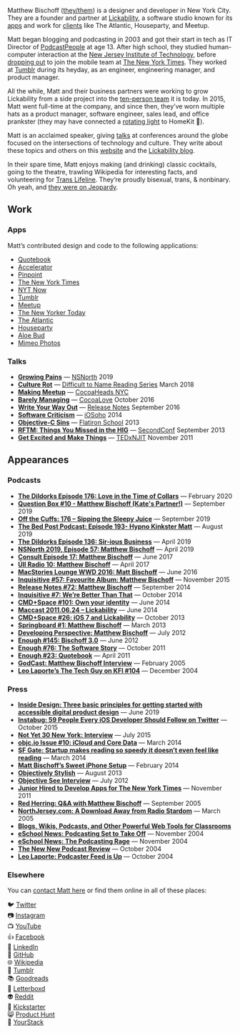 Matthew Bischoff ([they/them](https://pronoun.is/they)) is a designer and developer in New York City. They are a founder and partner at [Lickability](https://lickability.com), a software studio known for its [apps](https://lickability.com/products) and work for [clients](https://lickability.com/clients) like The Atlantic, Houseparty, and Meetup.

Matt began blogging and podcasting in 2003 and got their start in tech as IT Director of [PodcastPeople](https://www.podcastpeople.com/) at age 13. After high school, they studied human-computer interaction at the [New Jersey Institute of Technology](https://www.njit.edu/), before [dropping out](https://matthewbischoff.com/don-t-go-to-college/) to join the mobile team at [The New York Times](https://www.nytimes.com/). They worked at [Tumblr](https://www.tumblr.com/) during its heyday, as an engineer, engineering manager, and product manager.

All the while, Matt and their business partners were working to grow Lickability from a side project into the [ten-person team](https://lickability.com/about) it is today. In 2015, Matt went full-time at the company, and since then, they’ve worn multiple hats as a product manager, software engineer, sales lead, and office prankster (they may have connected a [rotating light](https://www.instagram.com/p/BfouMHbFutA/?igshid=i0757y9umgi8) to HomeKit 🚨).

Matt is an acclaimed speaker, giving [talks](https://matthewbischoff.com/category/talks/) at conferences around the globe focused on the intersections of technology and culture. They write about these topics and others on this [website](https://matthewbischoff.com) and the [Lickability blog](https://lickability.com/blog/).

In their spare time, Matt enjoys making (and drinking) classic cocktails, going to the theatre, trawling Wikipedia for interesting facts, and volunteering for [Trans Lifeline](https://www.translifeline.org/). They’re proudly bisexual, trans, & nonbinary. Oh yeah, and [they were on Jeopardy](https://www.j-archive.com/showgame.php?game_id=3342).

## Work

### Apps

Matt’s contributed design and code to the following applications:

* [Quotebook](http://quotebookapp.com)
* [Accelerator](http://acceleratorapp.com)
* [Pinpoint](https://lickability.com/pinpoint)
* [The New York Times](https://apps.apple.com/us/app/the-new-york-times/id284862083)
* [NYT Now](https://www.niemanlab.org/2014/04/nyt-now-out-today-mixes-lots-of-good-mobile-centric-ideas-with-moments-of-caution/)
* [Tumblr](https://apps.apple.com/us/app/tumblr/id305343404)
* [Meetup](https://www.meetup.com/apps/)
* [The New Yorker Today](https://www.newyorker.com/today)
* [The Atlantic](https://apps.apple.com/us/app/the-atlantic-magazine/id397599894)
* [Houseparty](https://houseparty.com)
* [Aloe Bud](https://aloebud.com/)
* [Mimeo Photos](https://mimeophotos.com)

### Talks

* **[Growing Pains](https://matthewbischoff.com/nsnorth/)** — [NSNorth](https://nsnorth.ca) 2019
* **[Culture Rot](https://matthewbischoff.com/culture-rot/)** — [Difficult to Name Reading Series](http://www.ryansartor.com) March 2018
* **[Making Meetup](https://speakerdeck.com/matthewbischoff/making-meetup-6-dot-0)** — [CocoaHeads NYC](http://www.cocoaheadsnyc.org)
* **[Barely Managing](https://matthewbischoff.com/barely-managing/)** — [CocoaLove](https://cocoalove.org) October 2016
* **[Write Your Way Out](https://matthewbischoff.com/write-your-way-out/)** — [Release Notes](https://2016.releasenotes.tv) September 2016
* **[Software Criticism](https://speakerdeck.com/matthewbischoff/software-criticism)** — [iOSoho](http://www.meetup.com/iOSoho/events/145810582/) 2014
* **[Objective-C Sins](https://speakerdeck.com/matthewbischoff/objective-c-sins)** — [Flatiron School](http://flatironschool.com) 2013
* **[RFTM: Things You Missed in the HIG](https://matthewbischoff.com/rtfm/)** — [SecondConf](http://secondconf.com) September 2013
* **[Get Excited and Make Things](https://speakerdeck.com/matthewbischoff/get-excited-and-make-things)** —  [TEDxNJIT](https://www.youtube.com/watch?v=R1afhypdiBQ) November 2011

## Appearances

### Podcasts

* **[The Dildorks Episode 176: Love in the Time of Collars](https://thedildorks.wordpress.com/portfolio/episode-176-love-in-the-time-of-collars/)** — February 2020
* **[Question Box #10 - Matthew Bischoff (Kate's Partner!)](https://questionbox.libsyn.com/10-matthew-bischoff-kates-partner)** — September 2019
* **[Off the Cuffs: 176 – Sipping the Sleepy Juice](https://www.offthecuffs.org/176-sipping-the-sleepy-juice/)** — September 2019
* **[The Bed Post Podcast: Episode 193- Hypno Kinkster Matt](https://bedpost.libsyn.com/episode-193-hypno-kinkster-matt)** — August 2019
* **[The Dildorks Episode 136: Sir-ious Business](https://thedildorks.wordpress.com/portfolio/episode-136-sir-ious-business/)** — April 2019
* **[NSNorth 2019, Episode 57: Matthew Bischoff](http://casgrain.net/podcasts/NSNorth_57-Matthew_Bischoff.mp3)** — April 2019
* **[Consult Episode 17: Matthew Bischoff](https://consultpodcast.com/post/162366487707/episode-17-matthew-bischoff-experienced-ios)** — June 2017
* **[Úll Radio 10: Matthew Bischoff](https://podcasts.apple.com/us/podcast/10-matthew-bischoff/id1159509074?i=1000384292651)**  — April 2017
* **[MacStories Lounge WWD 2016: Matt Bischoff](https://www.macstories.net/stories/wwdc-2016-developer-reactions-the-macstories-interviews/#matt-bischoff)** — June 2016
* **[Inquisitive #57: Favourite Album: Matthew Bischoff](https://www.relay.fm/inquisitive/57)** — November 2015
* **[Release Notes #72: Matthew Bischoff](http://releasenotes.tv/72-matthew-bischoff/)** — September 2014
* **[Inquisitive #7: We’re Better Than That](http://www.relay.fm/inquisitive/7)** — October 2014
* **[CMD+Space #101: Own your identity](https://www.relay.fm/cmdspace/101)** — June 2014
* **[Maccast 2011.06.24 – Lickability](https://www.maccast.com/2011/06/24/maccast-2011-06-24-lickability/)** — June 2014
* **[CMD+Space #26: iOS 7 and Lickability](https://www.relay.fm/cmdspace/66)** — October 2013
* **[Springboard #1: Matthew Bischoff](http://web.archive.org/web/20130809181910/http://springboardshow.com/episodes/1)** — March 2013
* **[Developing Perspective: Matthew Bischoff](http://developingperspective.com/2012/07/31/bischoff/)** — July 2012
* **[Enough #145: Bischoff 3.0](https://enough.10centuries.org/2012/06/21/bischoff-30)** — June 2012
* **[Enough #76: The Software Story](https://enough.10centuries.org/2011/10/12/the-software-story)** — October 2011
* **[Enough #23: Quotebook](http://minimalmac.com/enough/#ep23)** — April 2011
* **[GodCast: Matthew Bischoff Interview](http://www.godcast.org/categories/behindTheScenes/2005/02/08.html#a349)** —  February 2005
* **[Leo Laporte’s The Tech Guy on KFI #104](http://web.archive.org/web/20060624004717/http://leoville.tv/radio/pmwiki.php/ShowNotes/Show104)** — December 2004

### Press

* **[Inside Design: Three basic principles for getting started with accessible digital product design](https://www.invisionapp.com/inside-design/3-principles-accessible-design/)** — June 2019
* **[Instabug: 59 People Every iOS Developer Should Follow on Twitter](https://instabug.com/blog/59-people-every-ios-developer-should-follow-on-twitter/)** — October 2015
* **[Not Yet 30 New York: Interview](http://web.archive.org/web/20160320020512/http://ny30ny.com/matthew-bischoff/)** — July 2015
* **[objc.io Issue #10: iCloud and Core Data](http://www.objc.io/issue-10/icloud-core-data.html)** — March 2014
* **[SF Gate: Startup makes reading so speedy it doesn’t even feel like reading](https://blog.sfgate.com/techchron/2014/03/07/spritz-reading-through-a-firehose/)** — March 2014
* **[Matt Bischoff’s Sweet iPhone Setup](http://thesweetsetup.com/matt-bischoffs-sweet-iphone-setup/)** — February 2014
* **[Objectively Stylish](http://open.blogs.nytimes.com/2013/08/01/objectively-stylish/)** — August 2013
* **[Objective See Interview](http://web.archive.org/web/20150131063752/http://www.objectivesee.com/matthew.bischoff.html)** — July 2012
* **[Junior Hired to Develop Apps for The New York Times](http://web.archive.org/web/20160417051240/https://www.njit.edu/features/sceneandheard/matt-bischoff.php)** — November 2011
* **[Red Herring: Q&A with Matthew Bischoff](http://web.archive.org/web/20060325195516/http://www.redherring.com/Article.aspx?a=13836&hed=Q%26amp%3bA%3a+Matthew+Bischoff)** — September 2005
* **[NorthJersey.com: A Download Away from Radio Stardom](http://web.archive.org/web/20051220143434/http://northjersey.com/page.php?qstr=eXJpcnk3ZjczN2Y3dnFlZUVFeXk2NTUmZmdiZWw3Zjd2cWVlRUV5eTY2NjI3OTImeXJpcnk3ZjcxN2Y3dnFlZUVFeXk3)** — March 2005
* **[Blogs, Wikis, Podcasts, and Other Powerful Web Tools for Classrooms](https://books.google.com/books?id=CArG5bfUy-sC&pg=PA112&dq=matthew+bischoff&hl=en&newbks=1&newbks_redir=0&sa=X&ved=2ahUKEwi9tZyFsMDnAhXIrFkKHfBTA6oQ6AEwA3oECAIQAg#v=onepage&q=matthew%20bischoff&f=false)**
* **[eSchool News: Podcasting Set to Take Off](http://web.archive.org/web/20070815111749/http://www.eschoolnews.com/news/showStory.cfm?ArticleID=5381)** — November 2004
* **[eSchool News: The Podcasting Rage](http://web.archive.org/web/20070814052819/http://www.eschoolnews.com/eti/2004/11/000371.php)** — November 2004
* **[The New New Podcast Review](http://web.archive.org/web/20070814221338/http://podcastreviews.net/archives/podcast_review/podcast_review_esc_from_the_world_radio.html)** — October 2004
* **[Leo Laporte: Podcaster Feed is Up](https://leolaporte.com/2004/10/04/podcaster_feed_is_up/)** — October 2004

### Elsewhere

You can [contact Matt here](/contact) or find them online in all of these places:

🐦 [Twitter](https://twitter.com/mb)  
📷 [Instagram](https://instagram.com/mattb)  
📺 [YouTube](https://youtube.com/matthewbischoffdotcom)  
👍 [Facebook](https://facebook.com/matthewbischoff)  
💼 [LinkedIn](https://www.linkedin.com/in/matthewbischoff)   
🐙 [GitHub](https://github.com/mattbischoff)  
🌐 [Wikipedia](https://en.wikipedia.org/wiki/User:Matthewbischoff)  
🥃 [Tumblr](https://mttb.me)  
📚 [Goodreads](https://goodreads.com/matthewbischoff)  
🎥 [Letterboxd](https://letterboxd.com/matthewbischoff)  
👽 [Reddit](https://www.reddit.com/user/matthewbischoff/)  
💸 [Kickstarter](https://www.kickstarter.com/profile/matthewbischoff)  
😸 [Product Hunt](https://www.producthunt.com/@mb)  
🥞 [YourStack](https://yourstack.com/@mb)
